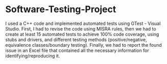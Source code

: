 # Software-Testing-Project

I used a C++ code and implemented automated tests using GTest - Visual Studio.
First, I had to revise the code using MISRA rules, then we had to create at least 15 automated tests to achieve 100% code coverage, using stubs and drivers, and different testing methods (positive/negative, equivalence classes/boundary testing).
Finally, we had to report the found issue in an Excel file that contained all the necessary information for identifying/reproducing it.
